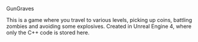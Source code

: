 GunGraves

This is a game where you travel to various levels, picking up coins, battling zombies and avoiding some explosives. Created in Unreal Engine 4, where only the C++ code is stored here.
